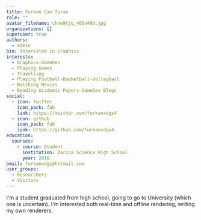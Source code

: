 ```yaml
---
title: Furkan Can Turan
role: ""
avatar_filename: chnw9tjq_400x400.jpg
organizations: []
superuser: true
authors:
  - admin
bio: Interested in Graphics
interests:
  - Graphics-GameDev
  - Playing Games
  - Travelling
  - Playing Football-Basketball-Volleyball
  - Watching Movies
  - Reading Academic Papers-GameDev Blogs
social:
  - icon: twitter
    icon_pack: fab
    link: https://twitter.com/furkanxdgs4
  - icon: github
    icon_pack: fab
    link: https://github.com/furkanxdgs4
education:
  courses:
    - course: Student
      institution: Darica Science High School
      year: 2016
email: furkanxdgs@hotmail.com
user_groups:
  - Researchers
  - Visitors
---
```

I'm a student graduated from high school, going to go to University (which one is uncertain). I'm interested both real-time and offline rendering, writing my own renderers.
